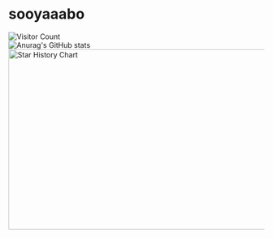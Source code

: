 # sooyaaabo
![Visitor Count](https://profile-counter.glitch.me/sooyaaabo/count.svg)  
![Anurag's GitHub stats](https://github-readme-stats.vercel.app/api?username=sooyaaabo&show_icons=true&count_private=true&theme=vue)
<img src="https://api.star-history.com/svg?repos=ddgksf2013/ddgksf2013&type=Date" alt="Star History Chart" width="600" height="356" align="center">
